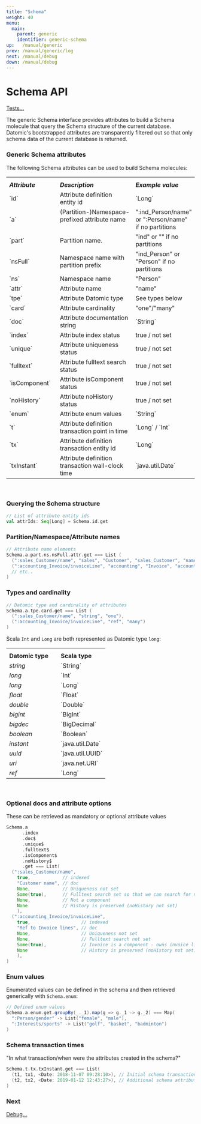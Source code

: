 ```yaml
---
title: "Schema"
weight: 40
menu:
  main:
    parent: generic
    identifier: generic-schema
up:   /manual/generic
prev: /manual/generic/log
next: /manual/debug
down: /manual/debug
---
```



# Schema API

[Tests...](https://github.com/scalamolecule/molecule/tree/master/coretests/src/test/scala/molecule/coretests/generic/SchemaTest.scala)


The generic Schema interface provides attributes to build a Schema molecule that query the Schema 
structure of the current database. Datomic's bootstrapped attributes are transparently filtered out so that only
schema data of the current database is returned.


### Generic Schema attributes

The following Schema attributes can be used to build Schema molecules:

<table>
<th>
    <tr><td><i><b>Attribute</i></b>         &nbsp;&nbsp;</td> <td><b><i>Description</i></b></td> <td><b><i>Example value</i></b></td></tr>
</th>
<tr><td>`id`         &nbsp;&nbsp;</td> <td>Attribute definition entity id</td><td>`Long`</td></tr>
<tr><td>`a`          &nbsp;&nbsp;</td> <td>(Partition-)Namespace-prefixed attribute name &nbsp;&nbsp;&nbsp;</td> <td>":ind_Person/name" or ":Person/name" if no partitions</td></tr>
<tr><td>`part`       &nbsp;&nbsp;</td> <td>Partition name.</td> <td>"ind" or "" if no partitions</td></tr>
<tr><td>`nsFull`     &nbsp;&nbsp;</td> <td>Namespace name with partition prefix</td> <td>"ind_Person" or "Person" if no partitions</td></tr>
<tr><td>`ns`         &nbsp;&nbsp;</td> <td>Namespace name</td> <td>"Person"</td></tr>
<tr><td>`attr`       &nbsp;&nbsp;</td> <td>Attribute name</td> <td>"name"</td></tr>
<tr><td>`tpe`        &nbsp;&nbsp;</td> <td>Attribute Datomic type</td> <td>See types below </td></tr>
<tr><td>`card`       &nbsp;&nbsp;</td> <td>Attribute cardinality</td> <td>"one"/"many"</td></tr>
<tr><td>`doc`        &nbsp;&nbsp;</td> <td>Attribute documentation string</td> <td>`String`</td></tr>
<tr><td>`index`      &nbsp;&nbsp;</td> <td>Attribute index status</td> <td>true / not set</td></tr>
<tr><td>`unique`     &nbsp;&nbsp;</td> <td>Attribute uniqueness status</td> <td>true / not set</td></tr>
<tr><td>`fulltext`   &nbsp;&nbsp;</td> <td>Attribute fulltext search status</td> <td>true / not set</td></tr>
<tr><td>`isComponent`&nbsp;&nbsp;</td> <td>Attribute isComponent status</td> <td>true / not set</td></tr>
<tr><td>`noHistory`  &nbsp;&nbsp;</td> <td>Attribute noHistory status</td> <td>true / not set</td></tr>
<tr><td>`enum`       &nbsp;&nbsp;</td> <td>Attribute enum values</td> <td>`String`</td></tr>
<tr><td>`t`          &nbsp;&nbsp;</td> <td>Attribute definition transaction point in time</td> <td>`Long` / `Int`</td></tr>
<tr><td>`tx`         &nbsp;&nbsp;</td> <td>Attribute definition transaction entity id</td> <td>`Long`</td></tr>
<tr><td>`txInstant`  &nbsp;&nbsp;</td> <td>Attribute definition transaction wall-clock time</td> <td>`java.util.Date`</td></tr>
</table>&nbsp; <!-- hack to force markdown handling inside table -->



### Querying the Schema structure

```scala
// List of attribute entity ids
val attrIds: Seq[Long] = Schema.id.get
```

### Partition/Namespace/Attribute names

```scala
// Attribute name elements
Schema.a.part.ns.nsFull.attr.get === List (
  (":sales_Customer/name", "sales", "Customer", "sales_Customer", "name"),
  (":accounting_Invoice/invoiceLine", "accounting", "Invoice", "accounting_Invoice", "invoiceLine"),
  // etc..
)
```

### Types and cardinality

```scala
// Datomic type and cardinality of attributes
Schema.a.tpe.card.get === List (
  (":sales_Customer/name", "string", "one"),
  (":accounting_Invoice/invoiceLine", "ref", "many")
)
```
Scala `Int` and `Long` are both represented as Datomic type `long`:


<table>
<th>
    <tr><td><b>Datomic type</b>&nbsp;&nbsp;&nbsp;&nbsp;</td> <td><b>Scala type</b></td></tr>
</th>
<tr><td><i>string                   </i></td> <td>`String`</td></tr>
<tr><td><i>long                     </i></td> <td>`Int`</td></tr>
<tr><td><i>long                     </i></td> <td>`Long`</td></tr>
<tr><td><i>float                    </i></td> <td>`Float`</td></tr>
<tr><td><i>double                   </i></td> <td>`Double`</td></tr>
<tr><td><i>bigint                   </i></td> <td>`BigInt`</td></tr>
<tr><td><i>bigdec                   </i></td> <td>`BigDecimal`</td></tr>
<tr><td><i>boolean&nbsp;&nbsp;&nbsp;</i></td> <td>`Boolean`</td></tr>
<tr><td><i>instant                  </i></td> <td>`java.util.Date`</td></tr>
<tr><td><i>uuid                     </i></td> <td>`java.util.UUID`</td></tr>
<tr><td><i>uri                      </i></td> <td>`java.net.URI`</td></tr>
<tr><td><i>ref                      </i></td> <td>`Long`</td></tr>
</table>&nbsp; <!-- hack to force markdown handling inside table -->


### Optional docs and attribute options

These can be retrieved as mandatory or optional attribute values

```scala
Schema.a
      .index
      .doc$
      .unique$
      .fulltext$
      .isComponent$
      .noHistory$
      .get === List(
  (":sales_Customer/name",
    true,            // indexed
    "Customer name", // doc
    None,            // Uniqueness not set
    Some(true),      // Fulltext search set so that we can search for names
    None,            // Not a component
    None             // History is preserved (noHistory not set)
    ),
  (":accounting_Invoice/invoiceLine",
    true,                   // indexed
    "Ref to Invoice lines", // doc
    None,                   // Uniqueness not set
    None,                   // Fulltext search not set
    Some(true),             // Invoice is a component - owns invoice lines
    None                    // History is preserved (noHistory not set)
    ),
)
```

### Enum values

Enumerated values can be defined in the schema and then retrieved generically with `Schema.enum`:
```scala
// Defined enum values
Schema.a.enum.get.groupBy(_._1).map(g => g._1 -> g._2) === Map(
  ":Person/gender" -> List("female", "male"),
  ":Interests/sports" -> List("golf", "basket", "badminton")
)
```

### Schema transaction times

"In what transaction/when were the attributes created in the schema?"
```scala
Schema.t.tx.txInstant.get === List(
  (t1, tx1, <Date: 2018-11-07 09:28:10>), // Initial schema transaction
  (t2, tx2, <Date: 2019-01-12 12:43:27>), // Additional schema attribute definitions...
)
``` 


### Next

[Debug...](/manual/debug)
